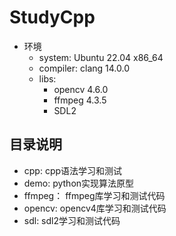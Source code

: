 # StudyCpp
* 环境
    - system: Ubuntu 22.04 x86_64
    - compiler: clang 14.0.0
    - libs:
        - opencv 4.6.0
        - ffmpeg 4.3.5
        - SDL2

## 目录说明

* cpp: cpp语法学习和测试
* demo: python实现算法原型
* ffmpeg： ffmpeg库学习和测试代码
* opencv: opencv4库学习和测试代码
* sdl: sdl2学习和测试代码
